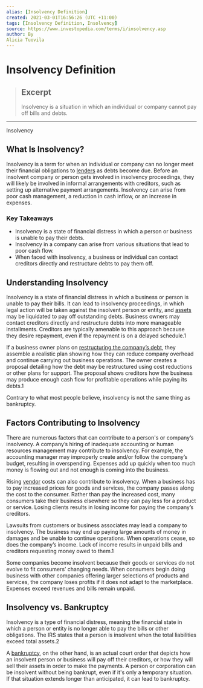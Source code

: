 ```yaml
---
alias: [Insolvency Definition]
created: 2021-03-01T16:56:26 (UTC +11:00)
tags: [Insolvency Definition, Insolvency]
source: https://www.investopedia.com/terms/i/insolvency.asp
author: By
Alicia Tuovila
---
```


# Insolvency Definition

> ## Excerpt
> Insolvency is a situation in which an individual or company cannot pay off bills and debts.

---

Insolvency
## What Is Insolvency?

Insolvency is a term for when an individual or company can no longer meet their financial obligations to [lenders](https://www.investopedia.com/terms/l/lender.asp) as debts become due. Before an insolvent company or person gets involved in insolvency proceedings, they will likely be involved in informal arrangements with creditors, such as setting up alternative payment arrangements. Insolvency can arise from poor cash management, a reduction in cash inflow, or an increase in expenses.

### Key Takeaways

-   Insolvency is a state of financial distress in which a person or business is unable to pay their debts.
-   Insolvency in a company can arise from various situations that lead to poor cash flow.
-   When faced with insolvency, a business or individual can contact creditors directly and restructure debts to pay them off.

## Understanding Insolvency

Insolvency is a state of financial distress in which a business or person is unable to pay their bills. It can lead to insolvency proceedings, in which legal action will be taken against the insolvent person or entity, and [assets](https://www.investopedia.com/terms/a/asset.asp) may be liquidated to pay off outstanding debts. Business owners may contact creditors directly and restructure debts into more manageable installments. Creditors are typically amenable to this approach because they desire repayment, even if the repayment is on a delayed schedule.1

If a business owner plans on [restructuring the company’s debt](https://www.investopedia.com/terms/d/debtrestructuring.asp), they assemble a realistic plan showing how they can reduce company overhead and continue carrying out business operations. The owner creates a proposal detailing how the debt may be restructured using cost reductions or other plans for support. The proposal shows creditors how the business may produce enough cash flow for profitable operations while paying its debts.1

Contrary to what most people believe, insolvency is not the same thing as bankruptcy.

## Factors Contributing to Insolvency

There are numerous factors that can contribute to a person's or company’s insolvency. A company’s hiring of inadequate accounting or human resources management may contribute to insolvency. For example, the accounting manager may improperly create and/or follow the company’s budget, resulting in overspending. Expenses add up quickly when too much money is flowing out and not enough is coming into the business.

Rising [vendor](https://www.investopedia.com/terms/v/vendor.asp) costs can also contribute to insolvency. When a business has to pay increased prices for goods and services, the company passes along the cost to the consumer. Rather than pay the increased cost, many consumers take their business elsewhere so they can pay less for a product or service. Losing clients results in losing income for paying the company’s creditors.

Lawsuits from customers or business associates may lead a company to insolvency. The business may end up paying large amounts of money in damages and be unable to continue operations. When operations cease, so does the company’s income. Lack of income results in unpaid bills and creditors requesting money owed to them.1

Some companies become insolvent because their goods or services do not evolve to fit consumers’ changing needs. When consumers begin doing business with other companies offering larger selections of products and services, the company loses profits if it does not adapt to the marketplace. Expenses exceed revenues and bills remain unpaid.

## Insolvency vs. Bankruptcy

Insolvency is a type of financial distress, meaning the financial state in which a person or entity is no longer able to pay the bills or other obligations. The IRS states that a person is insolvent when the total liabilities exceed total assets.2

A [bankruptcy](https://www.investopedia.com/terms/b/bankruptcy.asp), on the other hand, is an actual court order that depicts how an insolvent person or business will pay off their creditors, or how they will sell their assets in order to make the payments. A person or corporation can be insolvent without being bankrupt, even if it's only a temporary situation. If that situation extends longer than anticipated, it can lead to bankruptcy.
